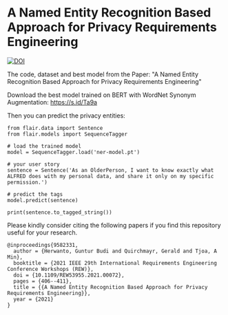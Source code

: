 # A Named Entity Recognition Based Approach for Privacy Requirements Engineering

[![DOI](https://zenodo.org/badge/DOI/10.5281/zenodo.5801370.svg)](https://doi.org/10.5281/zenodo.5801370)


The code, dataset and best model from the Paper: "A Named Entity Recognition Based Approach for Privacy Requirements Engineering"

Download the best model trained on BERT with WordNet Synonym Augmentation: https://s.id/Ta9a

Then you can predict the privacy entities:

```{python}
from flair.data import Sentence
from flair.models import SequenceTagger

# load the trained model
model = SequenceTagger.load('ner-model.pt')

# your user story
sentence = Sentence('As an OlderPerson, I want to know exactly what ALFRED does with my personal data, and share it only on my specific permission.')

# predict the tags
model.predict(sentence)

print(sentence.to_tagged_string())

```

Please kindly consider citing the following papers if you find this repository useful for your research.

```
@inproceedings{9582331,
  author = {Herwanto, Guntur Budi and Quirchmayr, Gerald and Tjoa, A Min},
  booktitle = {2021 IEEE 29th International Requirements Engineering Conference Workshops (REW)},
  doi = {10.1109/REW53955.2021.00072},
  pages = {406--411},
  title = {{A Named Entity Recognition Based Approach for Privacy Requirements Engineering}},
  year = {2021}
}
```

